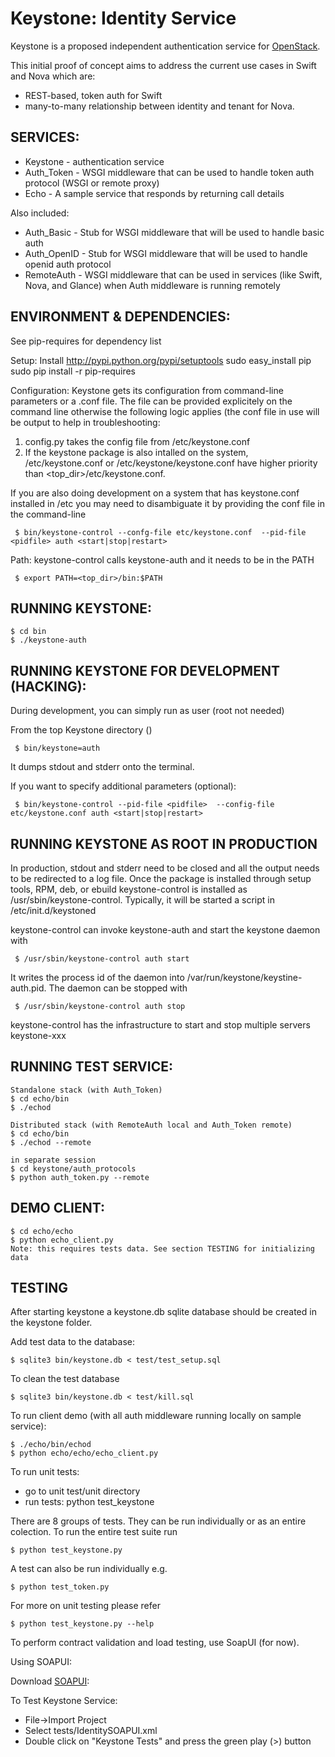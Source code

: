 Keystone: Identity Service
==========================

Keystone is a proposed independent authentication service for [OpenStack](http://www.openstack.org).

This initial proof of concept aims to address the current use cases in Swift and Nova which are:

* REST-based, token auth for Swift
* many-to-many relationship between identity and tenant for Nova.


SERVICES:
---------

* Keystone    - authentication service
* Auth_Token  - WSGI middleware that can be used to handle token auth protocol (WSGI or remote proxy)
* Echo        - A sample service that responds by returning call details

Also included:

* Auth_Basic  - Stub for WSGI middleware that will be used to handle basic auth
* Auth_OpenID - Stub for WSGI middleware that will be used to handle openid auth protocol
* RemoteAuth  - WSGI middleware that can be used in services (like Swift, Nova, and Glance) when Auth middleware is running remotely


ENVIRONMENT & DEPENDENCIES:
---------------------------
See pip-requires for dependency list

Setup:
Install http://pypi.python.org/pypi/setuptools
    sudo easy_install pip
    sudo pip install -r pip-requires

Configuration:
Keystone gets its configuration from command-line parameters or a .conf file. The file can be provided explicitely
on the command line otherwise the following logic applies (the conf file in use will be output to help
in troubleshooting:

1. config.py takes the config file from <topdir>/etc/keystone.conf
2. If the keystone package is also intalled on the system,
    /etc/keystone.conf or /etc/keystone/keystone.conf have higher priority than <top_dir>/etc/keystone.conf.

If you are also doing development on a system that has keystone.conf installed in /etc you may need to disambiguate it by providing the conf file in the command-line

     $ bin/keystone-control --confg-file etc/keystone.conf  --pid-file <pidfile> auth <start|stop|restart>

Path:
keystone-control calls keystone-auth and it needs to be in the PATH

     $ export PATH=<top_dir>/bin:$PATH


RUNNING KEYSTONE:
-----------------

    $ cd bin
    $ ./keystone-auth


RUNNING KEYSTONE FOR DEVELOPMENT (HACKING):
------------------------------

During  development, you can simply run as user (root not needed)

From the top Keystone directory (<topdir>)

     $ bin/keystone=auth

It dumps stdout and stderr onto the terminal.

If you want to specify additional parameters (optional):

     $ bin/keystone-control --pid-file <pidfile>  --config-file etc/keystone.conf auth <start|stop|restart>

RUNNING KEYSTONE AS ROOT IN PRODUCTION
--------------------------------------
In production, stdout and stderr need to be closed and all the output needs to be redirected to a log file.
Once the package is installed through setup tools, RPM, deb, or ebuild keystone-control is installed as /usr/sbin/keystone-control. Typically, it will be started a script in /etc/init.d/keystoned

keystone-control can invoke keystone-auth and start the keystone daemon with 

     $ /usr/sbin/keystone-control auth start

It writes the process id of the daemon into /var/run/keystone/keystine-auth.pid.
The daemon can be stopped with
 
     $ /usr/sbin/keystone-control auth stop

keystone-control has the infrastructure to start and stop multiple servers keystone-xxx  


RUNNING TEST SERVICE:
---------------------

    Standalone stack (with Auth_Token)
    $ cd echo/bin
    $ ./echod

    Distributed stack (with RemoteAuth local and Auth_Token remote)
    $ cd echo/bin
    $ ./echod --remote

    in separate session
    $ cd keystone/auth_protocols
    $ python auth_token.py --remote


DEMO CLIENT:
---------------------
    $ cd echo/echo
    $ python echo_client.py
    Note: this requires tests data. See section TESTING for initializing data


TESTING
-------

After starting keystone a keystone.db sqlite database should be created in the keystone folder.

Add test data to the database:

    $ sqlite3 bin/keystone.db < test/test_setup.sql

To clean the test database

    $ sqlite3 bin/keystone.db < test/kill.sql

To run client demo (with all auth middleware running locally on sample service):

    $ ./echo/bin/echod
    $ python echo/echo/echo_client.py

To run unit tests:
* go to unit test/unit directory
* run tests: python test_keystone

There are 8 groups of tests. They can be run individually or as an entire colection. To run the entire test suite run

    $ python test_keystone.py

A test can also be run individually e.g.

    $ python test_token.py

For more on unit testing please refer

    $ python test_keystone.py --help


To perform contract validation and load testing, use SoapUI (for now).

Using SOAPUI:

Download [SOAPUI](http://sourceforge.net/projects/soapui/files/):

To Test Keystone Service:

* File->Import Project
* Select tests/IdentitySOAPUI.xml
* Double click on "Keystone Tests" and press the green play (>) button
